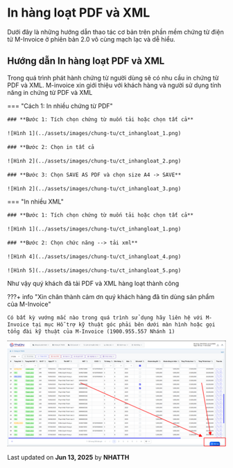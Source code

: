 # **In hàng loạt PDF và XML**

Dưới đây là những hướng dẫn thao tác cơ bản trên phần mềm chứng từ điện tử M-Invoice ở phiên bản 2.0 vô cùng mạch lạc và dễ hiểu.

## **Hướng dẫn In hàng loạt PDF và XML**

Trong quá trình phát hành chứng từ người dùng sẽ có nhu cầu in chứng từ PDF và XML. M-invoice xin giới thiệu với khách hàng và người sử dụng tính năng in chứng từ PDF và XML

=== "Cách 1: In nhiều chứng từ PDF"

    ### **Bước 1: Tích chọn chứng từ muốn tải hoặc chọn tất cả**

    ![Hình 1](../assets/images/chung-tu/ct_inhangloat_1.png)

    ### **Bước 2: Chọn in tất cả

    ![Hình 2](../assets/images/chung-tu/ct_inhangloat_2.png)

    ### **Bước 3: Chọn SAVE AS PDF và chọn size A4 -> SAVE**

    ![Hình 2](../assets/images/chung-tu/ct_inhangloat_3.png)

=== "In nhiều XML"

    ### **Bước 1: Tích chọn chứng từ muốn tải hoặc chọn tất cả**

    ![Hình 1](../assets/images/chung-tu/ct_inhangloat_1.png)

    ### **Bước 2: Chọn chức năng --> tải xml**

    ![Hình 4](../assets/images/chung-tu/ct_inhangloat_4.png)

    ![Hình 5](../assets/images/chung-tu/ct_inhangloat_5.png)

Như vậy quý khách đã tải PDF và XML hàng loạt thành công

???+ info "Xin chân thành cảm ơn quý khách hàng đã tin dùng sản phẩm của M-Invoice"

    Có bất kỳ vướng mắc nào trong quá trình sử dụng hãy liên hệ với M-Invoice tại mục Hỗ trợ kỹ thuật góc phải bên dưới màn hình hoặc gọi tổng đài kỹ thuật của M-Invoice (1900.955.557 Nhánh 1)

![Hình 14](../assets/images/chung-tu/hotro.png)

<div class="last-updated">Last updated on <strong>Jun 13, 2025</strong> by <strong>NHATTH</strong></div>
